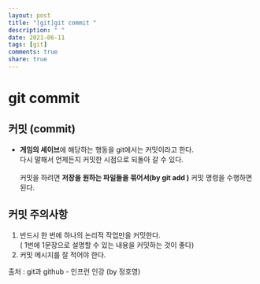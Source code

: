 ```yaml
---
layout: post
title: "[git]git commit "
description: " "
date: 2021-06-11
tags: [git]
comments: true
share: true
---
```



# git commit 

## 커밋 (commit)

* **게임의 세이브**에 해당하는 행동을 git에서는 커밋이라고 한다. 
<br>다시 말해서 언제든지 커밋한 시점으로 되돌아 갈 수 있다.    
<br>커밋을 하려면 **저장을 원하는 파일들을 묶어서(by git add )** 커밋 명령을 수행하면 된다. 

## 커밋 주의사항

1. 반드시 한 번에 하나의 논리적 작업만을 커밋한다.
<br>( 1번에 1문장으로 설명할 수 있는 내용을 커밋하는 것이 좋다)  
2. 커밋 메시지를 잘 적어야 한다.


출처 : git과 github - 인프런 인강 (by 정호영)    
